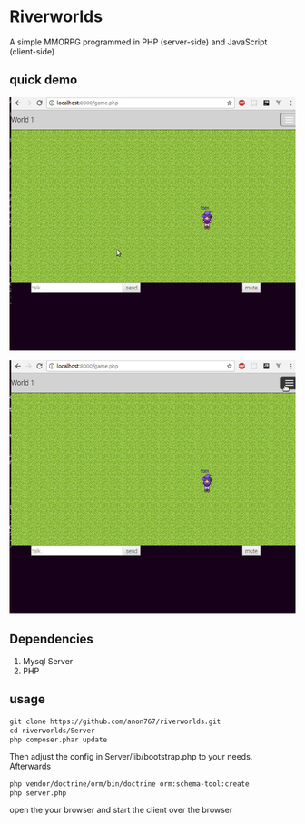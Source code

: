 # Riverworlds

A simple MMORPG programmed in PHP (server-side) and JavaScript (client-side)

## quick demo

![game screen](https://raw.githubusercontent.com/anon767/riverworlds/master/riverworlds1.gif "game screen")

![editor](https://raw.githubusercontent.com/anon767/riverworlds/master/riverworlds2.gif "EDITOR")


## Dependencies
1. Mysql Server
2. PHP

## usage

```
git clone https://github.com/anon767/riverworlds.git
cd riverworlds/Server
php composer.phar update
```

Then adjust the config in Server/lib/bootstrap.php to your needs.
Afterwards

```
php vendor/doctrine/orm/bin/doctrine orm:schema-tool:create
php server.php
```

open the your browser and start the client over the browser

